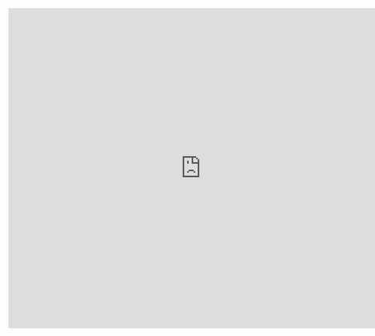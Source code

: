 <iframe width="768" height="640" src="https://miro.com/app/live-embed/uXjVJ11nkrA=/?focusWidget=3458764632690881186&embedMode=view_only_without_ui&embedId=502088082841" frameborder="0" scrolling="no" allow="fullscreen; clipboard-read; clipboard-write" allowfullscreen></iframe>
